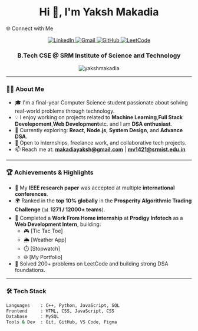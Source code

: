 <h1 align="center">Hi 👋, I'm Yaksh Makadia</h1>
🌐 Connect with Me

<p align="center">
  <a href="https://www.linkedin.com/in/yaksh-makadia-b7555829b/" target="_blank">
    <img src="https://img.shields.io/badge/LinkedIn-blue?style=for-the-badge&logo=linkedin" alt="LinkedIn"/>
  </a>
  <a href="mailto:makadiayaksh@gmail.com">
    <img src="https://img.shields.io/badge/Gmail-D14836?style=for-the-badge&logo=gmail&logoColor=white" alt="Gmail"/>
  </a>
  <a href="https://github.com/yakshmakadia" target="_blank">
    <img src="https://img.shields.io/badge/GitHub-000?style=for-the-badge&logo=github" alt="GitHub"/>
  </a>
  <a href="https://leetcode.com/u/yaksh_makadia/" target="_blank">
    <img src="https://img.shields.io/badge/LeetCode-FFA116?style=for-the-badge&logo=leetcode&logoColor=black" alt="LeetCode"/>
  </a>
</p>

<h3 align="center">B.Tech CSE @ SRM Institute of Science and Technology</h3>

<p align="center">
  <img src="https://komarev.com/ghpvc/?username=yakshmakadia&label=Profile%20views&color=0e75b6&style=flat" alt="yakshmakadia" />
</p>

---

### 👨‍💻 About Me

- 🎓 I'm a final-year Computer Science student passionate about solving real-world problems through technology.
- 💡 I enjoy working on projects related to **Machine Learning**,**Full Stack Develepoment**,**Web Development**etc. and I am **DSA enthusiast**.
- 🌱 Currently exploring: **React**, **Node.js**, **System Design**, and **Advance DSA**.
- 🤝 Open to internships, freelance work, and collaborative tech projects.
- 📫 Reach me at: **makadiayaksh@gmail.com** | **mv1421@srmist.edu.in**

---

### 🏆 Achievements & Highlights

- 📝 My **IEEE research paper** was accepted at multiple **international conferences**.
- 🌍 Ranked in the **top 10% globally** in the **Prosperity Algorithmic Trading Challenge** (📊 **1271 / 12000+ teams**).
- 💼 Completed a **Work From Home internship** at **Prodigy Infotech** as a **Web Development Intern**, building:
  - 🎮 [Tic Tac Toe]
  - 🌦️ [Weather App]
  - ⏱️ [Stopwatch]
  - 🌐 [My Portfolio]
- 🧠 Solved 200+ problems on LeetCode and building strong DSA foundations.

---

### 🛠️ Tech Stack

```bash
Languages    : C++, Python, JavaScript, SQL
Frontend     : HTML, CSS, JavaScript, CSS
Database     : MySQL
Tools & Dev  : Git, GitHub, VS Code, Figma
